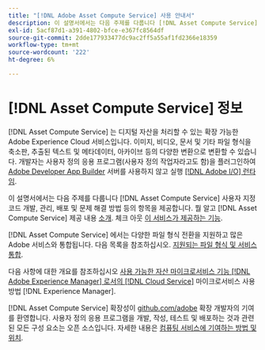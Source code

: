 ```yaml
---
title: "[!DNL Adobe Asset Compute Service] 사용 안내서"
description: 이 설명서에서는 다음 주제를 다룹니다 [!DNL Asset Compute Service] 소개, 사용자 지정 코드 개발, 관리, 배포 및 문제 해결 방법과 같은 작업.
exl-id: 5acf87d1-a391-4802-bfce-e367fc8564df
source-git-commit: 2dde177933477dc9ac2ff5a55af1fd2366e18359
workflow-type: tm+mt
source-wordcount: '222'
ht-degree: 6%

---
```


# [!DNL Asset Compute Service] 정보

[!DNL Asset Compute Service] 는 디지털 자산을 처리할 수 있는 확장 가능한 Adobe Experience Cloud 서비스입니다. 이미지, 비디오, 문서 및 기타 파일 형식을 축소판, 추출된 텍스트 및 메타데이터, 아카이브 등의 다양한 변환으로 변환할 수 있습니다. 개발자는 사용자 정의 응용 프로그램(사용자 정의 작업자라고도 함)을 플러그인하여 [Adobe Developer App Builder](https://developer.adobe.com/app-builder/docs/overview) 서버를 사용하지 않고 실행 [[!DNL Adobe I/O] 런타임](https://www.adobe.io/apis/experienceplatform/runtime.html).

이 설명서에서는 다음 주제를 다룹니다 [!DNL Asset Compute Service] 사용자 지정 코드 개발, 관리, 배포 및 문제 해결 방법 등의 항목을 제공합니다. 뭘 알고 [!DNL Asset Compute Service] 제공 내용 [소개](introduction.md). 체크 아웃 [이 서비스가 제공하는 기능](introduction.md#possible-use-cases-benefits).

[!DNL Asset Compute Service] 에서는 다양한 파일 형식 전환을 지원하고 많은 Adobe 서비스와 통합됩니다. 다음 목록을 참조하십시오. [지원되는 파일 형식 및 서비스 통합](https://experienceleague.adobe.com/docs/experience-manager-cloud-service/assets/file-format-support.html).

다음 사항에 대한 개요를 참조하십시오 [사용 가능한 자산 마이크로서비스 기능 [!DNL Adobe Experience Manager] 로서의 [!DNL Cloud Service]](https://experienceleague.adobe.com/docs/experience-manager-cloud-service/assets/asset-microservices-overview.html) 마이크로서비스 사용 방법 [!DNL Experience Manager].

[!DNL Asset Compute Service] 확장성이 [github.com/adobe](https://github.com/adobe) 확장 개발자의 기여를 환영합니다. 사용자 정의 응용 프로그램을 개발, 작성, 테스트 및 배포하는 것과 관련된 모든 구성 요소는 오픈 소스입니다. 자세한 내용은 [컴퓨팅 서비스에 기여하는 방법 및 위치](contribute-to-compute-service.md).

<!--
Possible to record the below info here in this landing page to centralize the miscellaneous info about Asset Compute Service?
 List of dependencies and requirements SDK, CLI, Devtools, etc.? Or may be a link to the prerequisites.
 Introduction video when Tech Marketing team shares one.
-->
